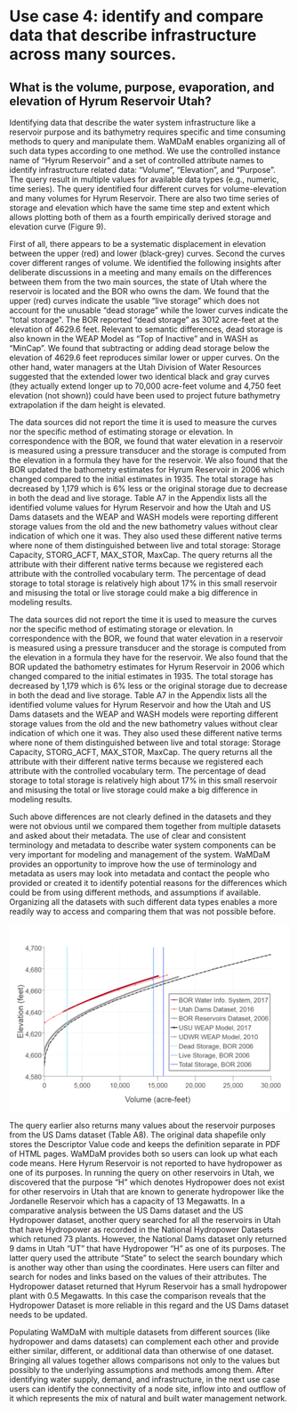# Use case 4: identify and compare data that describe infrastructure across many sources.   
## What is the volume, purpose, evaporation, and elevation of Hyrum Reservoir Utah?   

Identifying data that describe the water system infrastructure like a reservoir purpose and its bathymetry requires specific and time consuming methods to query and manipulate them. WaMDaM enables organizing all of such data types according to one method. We use the controlled instance name of “Hyrum Reservoir” and a set of controlled attribute names to identify infrastructure related data: “Volume”, “Elevation”, and “Purpose”. The query result in multiple values for available data types (e.g., numeric, time series). The query identified four different curves for volume-elevation and many volumes for Hyrum Reservoir. There are also two time series of storage and elevation which have the same time step and extent which allows plotting both of them as a fourth empirically derived storage and elevation curve (Figure 9). 


First of all, there appears to be a systematic displacement in elevation between the upper (red) and lower (black-grey) curves. Second the curves cover different ranges of volume. We identified the following insights after deliberate discussions in a meeting and many emails on the differences between them from the two main sources, the state of Utah where the reservoir is located and the BOR who owns the dam. We found that the upper (red) curves indicate the usable “live storage” which does not account for the unusable “dead storage” while the lower curves indicate the “total storage”. The BOR reported “dead storage” as 3012 acre-feet at the elevation of 4629.6 feet. Relevant to semantic differences, dead storage is also known in the WEAP Model as “Top of Inactive” and in WASH as “MinCap”. We found that subtracting or adding dead storage below the elevation of 4629.6 feet reproduces similar lower or upper curves. On the other hand, water managers at the Utah Division of Water Resources suggested that the extended lower two identical black and gray curves (they actually extend longer up to 70,000 acre-feet volume and 4,750 feet elevation (not shown)) could have been used to project future bathymetry extrapolation if the dam height is elevated.   


The data sources did not report the time it is used to measure the curves nor the specific method of estimating storage or elevation. In correspondence with the BOR, we found that water elevation in a reservoir is measured using a pressure transducer and the storage is computed from the elevation in a formula they have for the reservoir. We also found that the BOR updated the bathometry estimates for Hyrum Reservoir in 2006 which changed compared to the initial estimates in 1935. The total storage has decreased by 1,179 which is 6% less or the original storage due to decrease in both the dead and live storage. Table A7 in the Appendix lists all the identified volume values for Hyrum Reservoir and how the Utah and US Dams datasets and the WEAP and WASH models were reporting different storage values from the old and the new bathometry values without clear indication of which one it was. They also used these different native terms where none of them distinguished between live and total storage: Storage Capacity, STORG_ACFT, MAX_STOR, MaxCap. The query returns all the attribute with their different native terms because we registered each attribute with the controlled vocabulary term. The percentage of dead storage to total storage is relatively high about 17% in this small reservoir and misusing the total or live storage could make a big difference in modeling results.  


The data sources did not report the time it is used to measure the curves nor the specific method of estimating storage or elevation. In correspondence with the BOR, we found that water elevation in a reservoir is measured using a pressure transducer and the storage is computed from the elevation in a formula they have for the reservoir. We also found that the BOR updated the bathometry estimates for Hyrum Reservoir in 2006 which changed compared to the initial estimates in 1935. The total storage has decreased by 1,179 which is 6% less or the original storage due to decrease in both the dead and live storage. Table A7 in the Appendix lists all the identified volume values for Hyrum Reservoir and how the Utah and US Dams datasets and the WEAP and WASH models were reporting different storage values from the old and the new bathometry values without clear indication of which one it was. They also used these different native terms where none of them distinguished between live and total storage: Storage Capacity, STORG_ACFT, MAX_STOR, MaxCap. The query returns all the attribute with their different native terms because we registered each attribute with the controlled vocabulary term. The percentage of dead storage to total storage is relatively high about 17% in this small reservoir and misusing the total or live storage could make a big difference in modeling results. 

Such above differences are not clearly defined in the datasets and they were not obvious until we compared them together from multiple datasets and asked about their metadata. The use of clear and consistent terminology and metadata to describe water system components can be very important for modeling and management of the system. WaMDaM provides an opportunity to improve how the use of terminology and metadata as users may look into metadata and contact the people who provided or created it to identify potential reasons for the differences which could be from using different methods, and assumptions if available. Organizing all the datasets with such different data types enables a more readily way to access and comparing them that was not possible before.

![](https://github.com/WamdamProject/WaMDaM_UseCases/blob/master/UseCases_files/8Figures_jpg/UseCase4.png)   


The query earlier also returns many values about the reservoir purposes from the US Dams dataset (Table A8). The original data shapefile only stores the Descriptor Value code and keeps the definition separate in PDF of HTML pages. WaMDaM provides both so users can look up what each code means. Here Hyrum Reservoir is not reported to have hydropower as one of its purposes. In running the query on other reservoirs in Utah, we discovered that the purpose “H” which denotes Hydropower does not exist for other reservoirs in Utah that are known to generate hydropower like the Jordanelle Reservoir which has a capacity of 13 Megawatts. In a comparative analysis between the US Dams dataset and the US Hydropower dataset, another query searched for all the reservoirs in Utah that have Hydropower as recorded in the National Hydropower Datasets which retuned 73 plants. However, the National Dams dataset only returned 9 dams in Utah “UT” that have Hydropower “H” as one of its purposes. The latter query used the attribute “State” to select the search boundary which is another way other than using the coordinates. Here users can filter and search for nodes and links based on the values of their attributes. The Hydropower dataset returned that Hyrum Reservoir has a small hydropower plant with 0.5 Megawatts. In this case the comparison reveals that the Hydropower Dataset is more reliable in this regard and the US Dams dataset needs to be updated.  


Populating WaMDaM with multiple datasets from different sources (like hydropower and dams datasets) can complement each other and provide either similar, different, or additional data than otherwise of one dataset. Bringing all values together allows comparisons not only to the values but possibly to the underlying assumptions and methods among them. After identifying water supply, demand, and infrastructure, in the next use case users can identify the connectivity of a node site, inflow into and outflow of it which represents the mix of natural and built water management network. 

